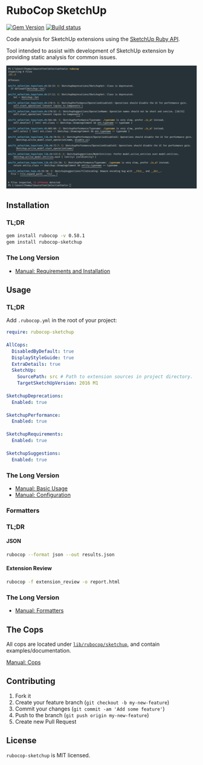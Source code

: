 # RuboCop SketchUp

[![Gem Version](https://badge.fury.io/rb/rubocop-sketchup.svg)](https://badge.fury.io/rb/rubocop-sketchup) [![Build status](https://ci.appveyor.com/api/projects/status/idwviv2nkal1gp7g?svg=true)](https://ci.appveyor.com/project/thomthom/rubocop-sketchup)

Code analysis for SketchUp extensions using the [SketchUp Ruby API](http://ruby.sketchup.com/).

Tool intended to assist with development of SketchUp extension by providing static analysis for common issues.

![](manual/images/rubocop-example.png)


## Installation

### TL;DR

```sh
gem install rubocop -v 0.58.1
gem install rubocop-sketchup
```

### The Long Version

* [Manual: Requirements and Installation](manual/installation.md)


## Usage

### TL;DR

Add `.rubocop.yml` in the root of your project:

```yaml
require: rubocop-sketchup

AllCops:
  DisabledByDefault: true
  DisplayStyleGuide: true
  ExtraDetails: true
  SketchUp:
    SourcePath: src # Path to extension sources in project directory.
    TargetSketchUpVersion: 2016 M1

SketchupDeprecations:
  Enabled: true

SketchupPerformance:
  Enabled: true

SketchupRequirements:
  Enabled: true

SketchupSuggestions:
  Enabled: true
```

### The Long Version

* [Manual: Basic Usage](manual/basic_usage.md)
* [Manual: Configuration](manual/configuration.md)


### Formatters

### TL;DR

#### JSON

```bash
rubocop --format json --out results.json
```


#### Extension Review

```bash
rubocop -f extension_review -o report.html
```

### The Long Version

* [Manual: Formatters](manual/formatters.md)


## The Cops

All cops are located under [`lib/rubocop/sketchup`](lib/rubocop/sketchup), and contain examples/documentation.

[Manual: Cops](manual/cops.md)


## Contributing

1. Fork it
2. Create your feature branch (`git checkout -b my-new-feature`)
3. Commit your changes (`git commit -am 'Add some feature'`)
4. Push to the branch (`git push origin my-new-feature`)
5. Create new Pull Request


## License

`rubocop-sketchup` is MIT licensed.
